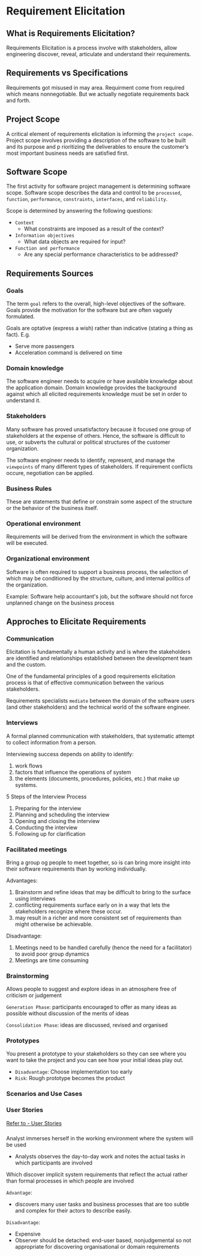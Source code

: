 # Requirement Elicitation

## What is Requirements Elicitation?
Requirements Elicitation is a process involve with stakeholders, allow engineering discover, reveal, articulate and understand their requirements.

## Requirements vs Specifications
Requirements got misused in may area. Requirment come from required which means nonnegotiable. But we actually negotiate requirements back and forth.

## Project Scope
A critical element of requirements elicitation is informing the `project scope`. Project scope  involves providing a description of the software to be built and its purpose and p rioritizing the deliverables to ensure the customer’s most important business needs are satisfied first.

## Software Scope
The first activity for software project management is determining software scope. Software scope describes the data and control to be `processed`, `function`, `performance`, `constraints`, `interfaces`, and `reliability`.


Scope is determined by answering the following questions:
* `Context`
  * What constraints are imposed as a result of the context?
* `Information objectives`
  * What data objects are required for input?
* `Function and performance`
  * Are any special performance characteristics to be addressed?

## Requirements Sources

### Goals
The term `goal` refers to the overall, high-level objectives of the software. Goals provide the motivation for the software but are often vaguely formulated. 

Goals are optative (express a wish) rather than indicative (stating a thing as fact). E.g.
* Serve more passengers
* Acceleration command is delivered on time

### Domain knowledge
The software engineer needs to acquire or have available knowledge about the application domain. Domain knowledge provides the background against which all elicited requirements knowledge must be set in order to understand it.

### Stakeholders
Many software has proved unsatisfactory because it focused one group of stakeholders at the expense of others. Hence, the software is difficult to use, or subverts the cultural or political structures of the customer organization.

The software engineer needs to identify, represent, and manage the `viewpoints` of many different types of stakeholders. If requirement conflicts occure, negotiation can be applied.

### Business Rules
These are statements that define or constrain some aspect of the structure or the behavior of the business itself.

### Operational environment
Requirements will be derived from the environment in which the software will be executed. 

### Organizational environment
Software is often required to support a business process, the selection of which may be conditioned by the structure, culture, and internal politics of the organization.

Example: Software help accountant's job, but the software should not force unplanned change on the business process


## Approches to Elicitate Requirements

### Communication
Elicitation is fundamentally a human activity and is where the stakeholders are identified and relationships established between the development team and the custom. 

One of the fundamental principles of a good requirements elicitation process is that of effective communication between the various stakeholders.

Requirements specialists `mediate` between the domain of the software users (and other stakeholders) and the technical world of the software engineer.

### Interviews 
A formal planned communication with stakeholders, that systematic attempt to collect information from a person.

Interviewing success depends on ability to identify:
1. work flows
2. factors that influence the operations of system
3. the elements (documents, procedures, policies, etc.) that make up systems. 

5 Steps of the Interview Process
1. Preparing for the interview
2. Planning and scheduling the interview
3. Opening and closing the interview
4. Conducting the interview
5. Following up for clarification 

### Facilitated meetings
Bring a group og people to meet together, so is can bring more insight into their software requirements than by working individually.

Advantages:
1. Brainstorm and refine ideas that may be difficult to bring to the surface using interviews
2. conflicting requirements surface early on in a way that lets the stakeholders recognize where these occur. 
3. may result in a richer and more consistent set of requirements than might otherwise be achievable. 

Disadvantage:
1. Meetings need to be handled carefully (hence the need for a facilitator) to avoid poor group dynamics
2. Meetings are time consuming

### Brainstorming
Allows people to suggest and explore ideas in an atmosphere free of criticism or judgement

`Generation Phase`: participants encouraged to offer as many ideas as possible without discussion of the merits of ideas

`Consolidation Phase`: ideas are discussed, revised and organised

### Prototypes
You present a prototype to your stakeholders so they can see where you want to take the project and you can see how your initial ideas play out.

* `Disadvantage`: Choose implementation too early
* `Risk`: Rough prototype becomes the product

### Scenarios and Use Cases

### User Stories
 [Refer to - User Stories ](./02.UserStories.md)

###
Analyst immerses herself in the working environment where the system will be used
* Analysts observes the day-to-day work and notes the actual tasks in which participants are involved

Which discover implicit system requirements that reflect the actual rather than formal processes in which people are involved

`Advantage`:
* discovers many user tasks and business processes that are too subtle and complex for their actors to describe easily.

`Disadvantage`:
* Expensive
* Observer should be detached: end-user based, nonjudgemental so not appropriate for discovering organisational or domain requirements